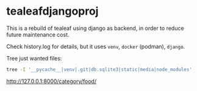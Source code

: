 # tealeafdjangoproj

This is a rebuild of tealeaf using django as backend, in order to reduce future maintenance cost.

Check history.log for details, but it uses `venv`, `docker` (podman), `django`.

Tree just wanted files:
```bash
tree -I '__pycache__|venv|.git|db.sqlite3|static|media|node_modules'
```

http://127.0.0.1:8000/category/food/
